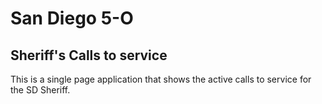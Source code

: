 San Diego 5-O
=============

Sheriff's Calls to service
--------------------------

This is a single page application that shows the active calls to service for the SD Sheriff.
